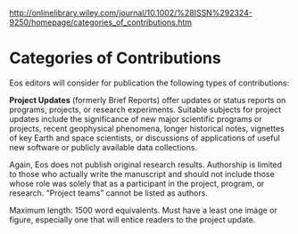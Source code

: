 http://onlinelibrary.wiley.com/journal/10.1002/%28ISSN%292324-9250/homepage/categories_of_contributions.htm

# Categories of Contributions


Eos editors will consider for publication the following types of contributions:

**Project Updates** (formerly Brief Reports) offer updates or status reports on programs, projects, or research experiments. Suitable subjects for project updates include the significance of new major scientific programs or projects, recent geophysical phenomena, longer historical notes, vignettes of key Earth and space scientists, or discussions of applications of useful new software or publicly available data collections.

Again, Eos does not publish original research results. Authorship is limited to those who actually write the manuscript and should not include those whose role was solely that as a participant in the project, program, or research. “Project teams” cannot be listed as authors.

Maximum length: 1500 word equivalents. Must have a least one image or figure, especially one that will entice readers to the project update.

